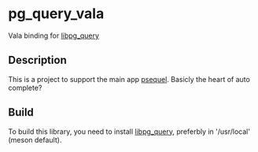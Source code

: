 # pg_query_vala

Vala binding for [libpg_query](https://github.com/pganalyze/libpg_query)

## Description

This is a project to support the main app [psequel](https://github.com/ppvan/psequel). Basicly the heart of auto complete?

## Build

To build this library, you need to install [libpg_query](https://github.com/pganalyze/libpg_query), preferbly in '/usr/local' (meson default).

